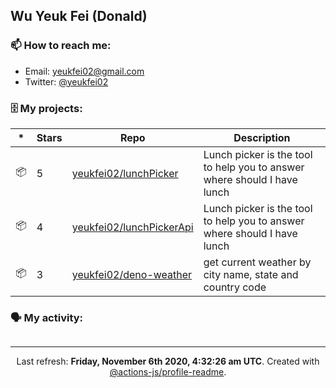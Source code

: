 ## Wu Yeuk Fei (Donald)

### 📫 How to reach me:

- Email: [yeukfei02@gmail.com](yeukfei02@gmail.com)
- Twitter: [@yeukfei02](https://twitter.com/yeukfei02)

### 🗄 My projects:

|*|Stars|Repo|Description|
|---|---|---|---|
| 📦 | 5 | [yeukfei02/lunchPicker](https://github.com/yeukfei02/lunchPicker) | Lunch picker is the tool to help you to answer where should I have lunch |
| 📦 | 4 | [yeukfei02/lunchPickerApi](https://github.com/yeukfei02/lunchPickerApi) | Lunch picker is the tool to help you to answer where should I have lunch |
| 📦 | 3 | [yeukfei02/deno-weather](https://github.com/yeukfei02/deno-weather) | get current weather by city name, state and country code |

### 🗣 My activity:

```

```

<!-- <img src="https://github-readme-stats.vercel.app/api?username=yeukfei02&show_icons=true&count_private=true&theme=radical" />

<img src="https://github-readme-stats.vercel.app/api/top-langs/?username=yeukfei02&theme=radical" /> -->

---

<p align="center">Last refresh: <b>Friday, November 6th 2020, 4:32:26 am UTC</b>. Created with <a href=https://github.com/marketplace/actions/profile-readme>@actions-js/profile-readme</a>.</p>
